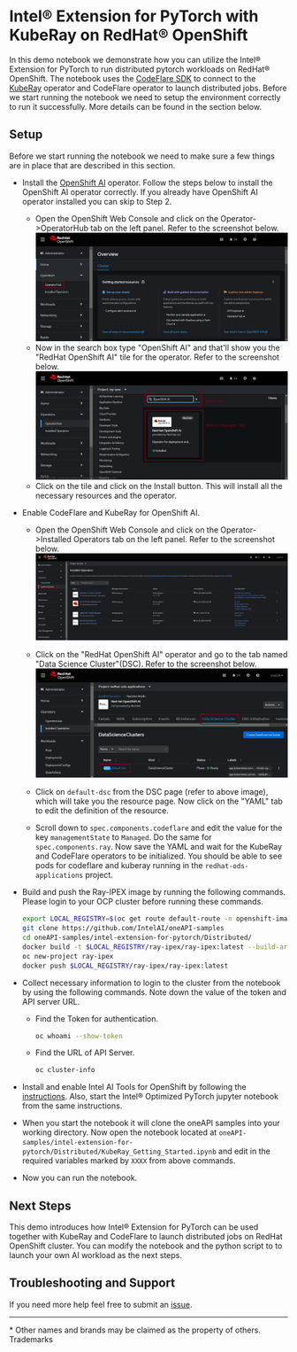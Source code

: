 # Intel® Extension for PyTorch with KubeRay on RedHat® OpenShift

In this demo notebook we demonstrate how you can utilize the Intel® Extension for PyTorch to run distributed pytorch workloads on RedHat® OpenShift. The notebook uses the [CodeFlare SDK](https://github.com/project-codeflare/codeflare-sdk) to connect to the [KubeRay](https://docs.ray.io/en/latest/cluster/kubernetes/index.html) operator and CodeFlare operator to launch distributed jobs. Before we start running the notebook we need to setup the environment correctly to run it successfully. More details can be found in the section below.

## Setup
Before we start running the notebook we need to make sure a few things are in place that are described in this section.

* Install the [OpenShift AI](https://www.redhat.com/en/technologies/cloud-computing/openshift/openshift-ai) operator. Follow the steps below to install the OpenShift AI operator correctly. If you already have OpenShift AI operator installed you can skip to Step 2.

    - Open the OpenShift Web Console and click on the Operator->OperatorHub tab on the left panel. Refer to the screenshot below.
        ![Step-1](./assets/OperatorHub.png)
    - Now in the search box type "OpenShift AI" and that'll show you the "RedHat OpenShift AI" tile for the operator. Refer to the screenshot below.
        ![Step-2](./assets/RHODS-operator.png)
    - Click on the tile and click on the Install button. This will install all the necessary resources and the operator.

* Enable CodeFlare and KubeRay for OpenShift AI.

    - Open the OpenShift Web Console and click on the Operator->Installed Operators tab on the left panel. Refer to the screenshot below.
        ![Step-3](./assets/Installed_operators.png)
    - Click on the "RedHat OpenShift AI" operator and go to the tab named "Data Science Cluster"(DSC). Refer to the screenshot below.
        ![Step-4](./assets/DSC.png)
    - Click on `default-dsc` from the DSC page (refer to above image), which will take you the resource page. Now click on the "YAML" tab to edit the definition of the resource.

    - Scroll down to `spec.components.codeflare` and edit the value for the key `managementState` to `Managed`. Do the same for `spec.components.ray`. Now save the YAML and wait for the KubeRay and CodeFlare operators to be initialized. You should be able to see pods for codeflare and kuberay running in the `redhat-ods-applications` project.

* Build and push the Ray-IPEX image by running the following commands. Please login to your OCP cluster before running these commands.

    ```bash
    export LOCAL_REGISTRY=$(oc get route default-route -n openshift-image-registry --template='{{ .spec.host }}')
    git clone https://github.com/IntelAI/oneAPI-samples
    cd oneAPI-samples/intel-extension-for-pytorch/Distributed/
    docker build -t $LOCAL_REGISTRY/ray-ipex/ray-ipex:latest --build-arg BASE_IMAGE=quay.io/opendatahub/workbench-images:jupyter-intel-pytorch-ubi9-python-3.9-20240422 .
    oc new-project ray-ipex
    docker push $LOCAL_REGISTRY/ray-ipex/ray-ipex:latest
    ```

* Collect necessary information to login to the cluster from the notebook by using the following commands.
  Note down the value of the token and API server URL.
    
    - Find the Token for authentication.

        ```bash
        oc whoami --show-token
        ```
    
    - Find the URL of API Server.
    
        ```bash
        oc cluster-info
        ```

* Install and enable Intel AI Tools for OpenShift by following the [instructions](https://github.com/intel/ai-containers/blob/main/enterprise/redhat/openshift-ai/README.md#intel-oneapi-ai-tools-containers-on-openshift-ai). Also, start the Intel® Optimized PyTorch jupyter notebook from the same instructions. 

* When you start the notebook it will clone the oneAPI samples into your working directory. Now open the notebook located at `oneAPI-samples/intel-extension-for-pytorch/Distributed/KubeRay_Getting_Started.ipynb` and edit in the required variables  marked by `XXXX` from above commands.

* Now you can run the notebook.

## Next Steps
This demo introduces how Intel® Extension for PyTorch can be used together with KubeRay and CodeFlare to launch distributed jobs on RedHat OpenShift cluster. You can modify the notebook and the python script to to launch your own AI workload as the next steps.

## Troubleshooting and Support

If you need more help feel free to submit an [issue](https://github.com/intel/ai-containers/issues).

---
\* Other names and brands may be claimed as the property of others. Trademarks
